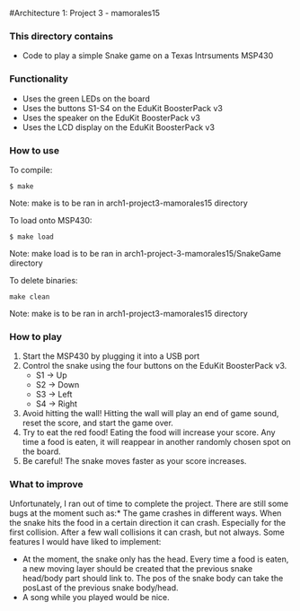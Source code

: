 #Architecture 1: Project 3 - mamorales15

### This directory contains
* Code to play a simple Snake game on a Texas Intrsuments MSP430

### Functionality
* Uses the green LEDs on the board
* Uses the buttons S1-S4 on the EduKit BoosterPack v3
* Uses the speaker on the EduKit BoosterPack v3
* Uses the LCD display on the EduKit BoosterPack v3

### How to use
To compile:
~~~
$ make
~~~
Note: make is to be ran in arch1-project3-mamorales15 directory

To load onto MSP430:
~~~
$ make load
~~~
Note: make load is to be ran in arch1-project-3-mamorales15/SnakeGame directory

To delete binaries:
~~~
make clean
~~~
Note: make is to be ran in arch1-project3-mamorales15 directory

### How to play
1. Start the MSP430 by plugging it into a USB port
2. Control the snake using the four buttons on the EduKit BoosterPack v3.
   * S1 -> Up
   * S2 -> Down
   * S3 -> Left
   * S4 -> Right
3. Avoid hitting the wall! Hitting the wall will play an end of game sound, reset the score, and start the game over.
4. Try to eat the red food! Eating the food will increase your score. Any time a food is eaten, it will reappear in another randomly chosen spot on the board.
5. Be careful! The snake moves faster as your score increases.

### What to improve
Unfortunately, I ran out of time to complete the project.
There are still some bugs at the moment such as:* The game crashes in different ways. When the snake hits the food in a certain direction it can crash. Especially for the first collision. After a few wall collisions it can crash, but not always.
Some features I would have liked to implement:
* At the moment, the snake only has the head. Every time a food is eaten, a new moving layer should be created that the previous snake head/body part should link to. The pos of the snake body can take the posLast of the previous snake body/head.
* A song while you played would be nice.